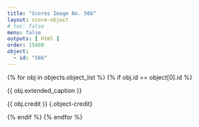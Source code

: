 ```yaml
---
title: "Scores Image No. 566"
layout: score-object
# toc: false
menu: false
outputs: [ html ]
order: 15660
object:
  - id: "566"
---
```


{% for obj in objects.object_list %}
{% if obj.id == object[0].id %}

{{ obj.extended_caption }}

{{ obj.credit }} {.object-credit}

{% endif %}
{% endfor %}
